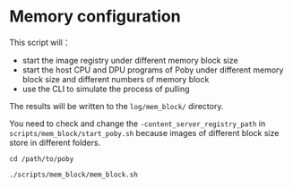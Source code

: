 # Memory configuration

This script will：
- start the image registry under different memory block size
- start the host CPU and DPU programs of Poby under different memory block size and different numbers of memory block
- use the CLI to simulate the process of pulling 


The results will be written to the `log/mem_block/` directory.

You need to check and change the `-content_server_registry_path` in `scripts/mem_block/start_poby.sh` because images of different block size store in different folders.

```shell
cd /path/to/poby

./scripts/mem_block/mem_block.sh
```

